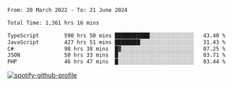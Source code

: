 <!--START_SECTION:waka-->

```txt
From: 20 March 2022 - To: 21 June 2024

Total Time: 1,361 hrs 16 mins

TypeScript        590 hrs 50 mins ███████████░░░░░░░░░░░░░░   43.40 %
JavaScript        427 hrs 51 mins ████████░░░░░░░░░░░░░░░░░   31.43 %
C#                98 hrs 38 mins  █▓░░░░░░░░░░░░░░░░░░░░░░░   07.25 %
JSON              50 hrs 33 mins  █░░░░░░░░░░░░░░░░░░░░░░░░   03.71 %
PHP               46 hrs 47 mins  █░░░░░░░░░░░░░░░░░░░░░░░░   03.44 %
```

<!--END_SECTION:waka-->
[![spotify-github-profile](https://spotify-github-profile.vercel.app/api/view?uid=c00zprrvy9xiloa9qnco3hmng&cover_image=true&theme=novatorem&show_offline=false&background_color=121212&bar_color=53b14f&bar_color_cover=false)](https://spotify-github-profile.vercel.app/api/view?uid=c00zprrvy9xiloa9qnco3hmng&redirect=true)



